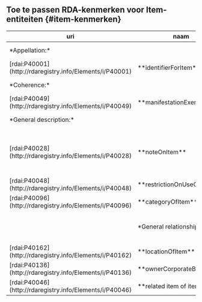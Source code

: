 Toe te passen RDA-kenmerken voor Item-entiteiten {#item-kenmerken}
--------------------

<table class='complex data'>
    <thead>
        <tr>
            <th>uri</th>
            <th>naam</th>
            <th>opm.</th>
            <th>range</th>
            <th>vastlegging</th>
            <th>verpl.?</th>
            <th>max.</th>
            <th>waarde</th>
        </tr>
    </thead>
    <tbody>
        <tr>
            <td colspan=2>*Appellation:*</td>
            <td>*elementen om de entiteit te benoemen:*</td>
            <td></td>
            <td></td>
            <td>M</td>
            <td>&gt;1</td>
            <td></td>
        </tr>
        <tr>
            <td>[rdai:P40001](http://rdaregistry.info/Elements/i/P40001)</td>
            <td>**identifierForItem**</td>
            <td></td>
            <td>`Nomen`</td>
            <td>Id</td>
            <td>M</td>
            <td>1</td>
            <td>barcode, URN</td>
        </tr>
        <tr>
            <td colspan=2>*Coherence:*</td>
            <td>*primaire relaties tussen entiteiten:*</td>
            <td></td>
            <td></td>
            <td>M</td>
            <td>&gt;1</td>
            <td></td>
        </tr>
        <tr>
            <td>[rdai:P40049](http://rdaregistry.info/Elements/i/P40049)</td>
            <td>**manifestationExemplified**</td>
            <td></td>
            <td>`Manifestation`</td>
            <td>S / Id / IRI</td>
            <td>M</td>
            <td>1</td>
            <td></td>
        </tr>
        <tr>
            <td colspan=2>*General description:*</td>
            <td>*algemene beschrijving (basistoepassingsprofiel):*</td>
            <td></td>
            <td></td>
            <td></td>
            <td></td>
            <td></td>
        </tr>
        <tr>
            <td>[rdai:P40028](http://rdaregistry.info/Elements/i/P40028)</td>
            <td>**noteOnItem**</td>
            <td>voor het signatuur heeft RDA geen element, daarom kan indien gewenst het signatuur in edit met voorlooptekst &quot;Signatuur:&quot; opgenomen worden</td>
            <td></td>
            <td>U</td>
            <td>O</td>
            <td>&gt;1</td>
            <td></td>
        </tr>
        <tr>
            <td>[rdai:P40048](http://rdaregistry.info/Elements/i/P40048)</td>
            <td>**restrictionOnUseOfItem**</td>
            <td></td>
            <td></td>
            <td>U / S / Id / IRI</td>
            <td>MA</td>
            <td>1</td>
            <td></td>
        </tr>
        <tr>
            <td>[rdai:P40096](http://rdaregistry.info/Elements/i/P40096)</td>
            <td>**categoryOfItem**</td>
            <td></td>
            <td></td>
            <td>U / S / Id / IRI</td>
            <td>O</td>
            <td>1</td>
            <td></td>
        </tr>
        <tr>
            <td></td>
            <td>*General relationships:*</td>
            <td>*algemene elementen om relaties van de entiteit te beschrijven (basistoepassingsprofiel):*</td>
            <td></td>
            <td></td>
            <td></td>
            <td></td>
            <td></td>
        </tr>
        <tr>
            <td>[rdai:P40162](http://rdaregistry.info/Elements/i/P40162)</td>
            <td>**locationOfItem**</td>
            <td></td>
            <td>`Place`</td>
            <td>S</td>
            <td>M</td>
            <td>1</td>
            <td></td>
        </tr>
        <tr>
            <td>[rdai:P40136](http://rdaregistry.info/Elements/i/P40136)</td>
            <td>**ownerCorporateBody**</td>
            <td></td>
            <td>`CorporateBody`</td>
            <td>S / Id / IRI</td>
            <td>M</td>
            <td>1</td>
            <td></td>
        </tr>
        <tr>
            <td>[rdai:P40046](http://rdaregistry.info/Elements/i/P40046)</td>
            <td>**related item of item**</td>
            <td></td>
            <td>`Item`</td>
            <td>U / S / Id / IRI</td>
            <td>O</td>
            <td>&gt;1</td>
            <td></td>
        </tr>
    </tbody>
</table>
